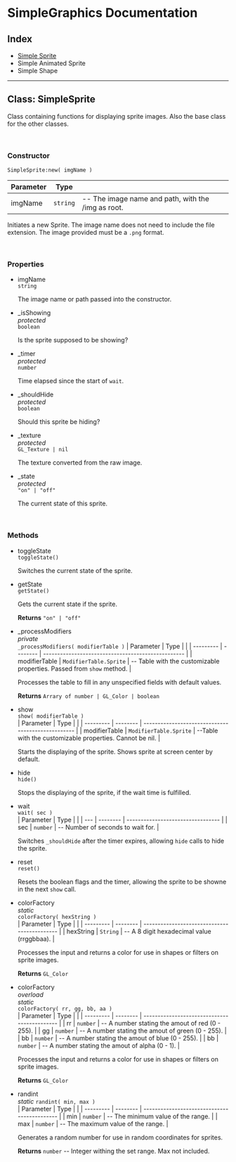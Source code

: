 # SimpleGraphics Documentation

## Index

- [Simple Sprite](#sprite)
- Simple Animated Sprite
- Simple Shape

---

<span id="sprite"></span>

## Class: SimpleSprite

Class containing functions for displaying sprite images. Also the base class for the other classes.

<br/>

### Constructor

`SimpleSprite:new( imgName )`

| Parameter | Type     |                                                    |
| --------- | -------- | -------------------------------------------------- |
| imgName   | `string` | -- The image name and path, with the /img as root. |

Initiates a new Sprite. The image name does not need to include the file extension. The image provided must be a `.png` format.

<br/>

### Properties

- imgName  
  `string`

  The image name or path passed into the constructor.

- \_isShowing  
  _protected_  
  `boolean`

  Is the sprite supposed to be showing?

- \_timer  
  _protected_  
  `number`

  Time elapsed since the start of `wait`.

- \_shouldHide  
  _protected_  
  `boolean`

  Should this sprite be hiding?

- \_texture  
  _protected_  
  `GL_Texture | nil`

  The texture converted from the raw image.

- \_state  
  _protected_  
  `"on" | "off"`

  The current state of this sprite.

<br/>

### Methods

- toggleState  
  `toggleState()`

  Switches the current state of the sprite.

- getState  
  `getState()`

  Gets the current state if the sprite.

  **Returns** `"on" | "off"`

- \_processModifiers  
  _private_  
  `_processModifiers( modifierTable )`
  | Parameter | Type | |
  | --------- | -------- | -------------------------------------------------- |
  | modifierTable | `ModifierTable.Sprite` | -- Table with the customizable properties. Passed from `show` method. |

  Processes the table to fill in any unspecified fields with default values.

  **Returns** `Arrary of number | GL_Color | boolean`

- show  
  `show( modifierTable )`  
  | Parameter | Type | |
  | --------- | -------- | -------------------------------------------------- |
  | modifierTable | `ModifierTable.Sprite` | --Table with the customizable properties. Cannot be nil. |

  Starts the displaying of the sprite. Shows sprite at screen center by default.

- hide  
  `hide()`

  Stops the displaying of the sprite, if the wait time is fulfilled.

- wait  
  `wait( sec )`  
  | Parameter | Type |                                 |
  | --- | -------- | --------------------------------- |
  | sec | `number` | -- Number of seconds to wait for. |

  Switches `_shouldHide` after the timer expires, allowing `hide` calls to hide the sprite.

- reset  
  `reset()`  

  Resets the boolean flags and the timer, allowing the sprite to be showne in the next `show` call.

- colorFactory  
  *static*  
  `colorFactory( hexString )`   
  | Parameter | Type     |                                              |
  | --------- | -------- | -------------------------------------------- |
  | hexString   | `String` | -- A 8 digit hexadecimal value (rrggbbaa). |

  Processes the input and returns a color for use in shapes or filters on sprite images.

  **Returns** `GL_Color`

- colorFactory  
  *overload*  
  *static*  
  `colorFactory( rr, gg, bb, aa )`   
  | Parameter | Type     |                                              |
  | --------- | -------- | -------------------------------------------- |
  | rr   | `number` | -- A number stating the amout of red (0 - 255). |
  | gg   | `number` | -- A number stating the amout of green (0 - 255). |
  | bb   | `number` | -- A number stating the amout of blue (0 - 255). |
  | bb   | `number` | -- A number stating the amout of alpha (0 - 1). |

  Processes the input and returns a color for use in shapes or filters on sprite images.

  **Returns** `GL_Color`

- randint  
  *static*
  `randint( min, max )`  
  | Parameter | Type     |                                              |
  | --------- | -------- | -------------------------------------------- |
  | min   | `number` | -- The minimum value of the range. |
  | max | `number` | -- The maximum value of the range. |

  Generates a random number for use in random coordinates for sprites.

  **Returns** `number` -- Integer withing the set range. Max not included.
